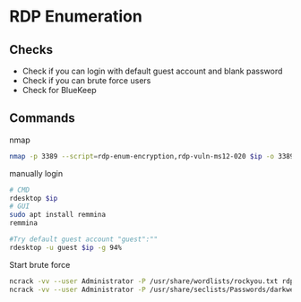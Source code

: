 # RDP Enumeration
## Checks
- Check if you can login with default guest account and blank password
- Check if you can brute force users
- Check for BlueKeep

## Commands
nmap
```bash
nmap -p 3389 --script=rdp-enum-encryption,rdp-vuln-ms12-020 $ip -o 3389_nmap_rdp
```

manually login
```bash
# CMD
rdesktop $ip
# GUI
sudo apt install remmina 
remmina

#Try default guest account "guest":""
rdesktop -u guest $ip -g 94%
```

Start brute force
```bash
ncrack -vv --user Administrator -P /usr/share/wordlists/rockyou.txt rdp://$ip
ncrack -vv --user Administrator -P /usr/share/seclists/Passwords/darkweb2017-top100.txt rdp://$ip
```
